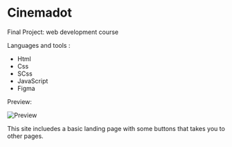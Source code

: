 # Cinemadot

Final Project: web development course

Languages and tools : 
- Html
- Css
- SCss
- JavaScript
- Figma


Preview:

![Preview](https://github.com/Laraconverso/Cinemadot/assets/63512648/7b487bfc-bfa3-4d2e-bf90-e69d6515b2a5)


This site incluedes a basic landing page with some buttons that takes you to other pages. 
